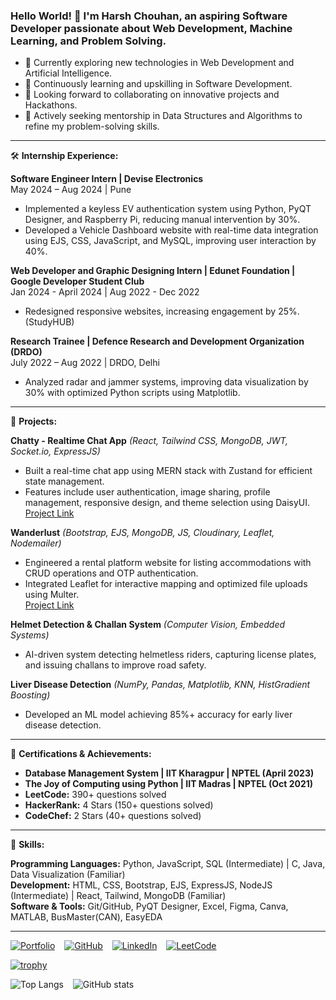 ### Hello World! 👋 I'm Harsh Chouhan, an aspiring Software Developer passionate about Web Development, Machine Learning, and Problem Solving.

- 🔬 Currently exploring new technologies in Web Development and Artificial Intelligence.
- 🌱 Continuously learning and upskilling in Software Development.
- 🤝 Looking forward to collaborating on innovative projects and Hackathons.
- 🤔 Actively seeking mentorship in Data Structures and Algorithms to refine my problem-solving skills.

---

🛠️ **Internship Experience:**

**Software Engineer Intern | Devise Electronics**  
May 2024 – Aug 2024 | Pune  
- Implemented a keyless EV authentication system using Python, PyQT Designer, and Raspberry Pi, reducing manual intervention by 30%.
- Developed a Vehicle Dashboard website with real-time data integration using EJS, CSS, JavaScript, and MySQL, improving user interaction by 40%.

**Web Developer and Graphic Designing Intern | Edunet Foundation | Google Developer Student Club**  
Jan 2024 - April 2024 | Aug 2022 - Dec 2022  
- Redesigned responsive websites, increasing engagement by 25%. (StudyHUB)

**Research Trainee | Defence Research and Development Organization (DRDO)**  
July 2022 – Aug 2022 | DRDO, Delhi  
- Analyzed radar and jammer systems, improving data visualization by 30% with optimized Python scripts using Matplotlib.

---

💪 **Projects:**

**Chatty - Realtime Chat App** *(React, Tailwind CSS, MongoDB, JWT, Socket.io, ExpressJS)*  
- Built a real-time chat app using MERN stack with Zustand for efficient state management.
- Features include user authentication, image sharing, profile management, responsive design, and theme selection using DaisyUI.  
[Project Link](https://realtime-chat-app-kw74.onrender.com/)

**Wanderlust** *(Bootstrap, EJS, MongoDB, JS, Cloudinary, Leaflet, Nodemailer)*  
- Engineered a rental platform website for listing accommodations with CRUD operations and OTP authentication.
- Integrated Leaflet for interactive mapping and optimized file uploads using Multer.  
[Project Link](https://wanderlust-harsh.onrender.com/)

**Helmet Detection & Challan System** *(Computer Vision, Embedded Systems)*  
- AI-driven system detecting helmetless riders, capturing license plates, and issuing challans to improve road safety.

**Liver Disease Detection** *(NumPy, Pandas, Matplotlib, KNN, HistGradient Boosting)*  
- Developed an ML model achieving 85%+ accuracy for early liver disease detection.

---

🏅 **Certifications & Achievements:**

- **Database Management System | IIT Kharagpur | NPTEL (April 2023)**
- **The Joy of Computing using Python | IIT Madras | NPTEL (Oct 2021)**
- **LeetCode:** 390+ questions solved
- **HackerRank:** 4 Stars (150+ questions solved)
- **CodeChef:** 2 Stars (40+ questions solved)

---


💪 **Skills:**

**Programming Languages:** Python, JavaScript, SQL (Intermediate) | C, Java, Data Visualization (Familiar)  
**Development:** HTML, CSS, Bootstrap, EJS, ExpressJS, NodeJS (Intermediate) | React, Tailwind, MongoDB (Familiar)  
**Software & Tools:** Git/GitHub, PyQT Designer, Excel, Figma, Canva, MATLAB, BusMaster(CAN), EasyEDA

---

[![Portfolio](https://img.shields.io/badge/-Portfolio%20Website-ff0066?style=flat&logoColor=white)](https://harshchouhan3122.github.io/Portfolio-Website/)  &ensp; [![GitHub](https://img.shields.io/badge/-GitHub-181717?style=flat&logo=GitHub&logoColor=white)](https://github.com/harshchouhan3122)  &ensp; [![LinkedIn](https://img.shields.io/badge/-LinkedIn-0077B5?style=flat&logo=LinkedIn&logoColor=white)](https://linkedin.com/in/harshchouhan3122)   &ensp;  [![LeetCode](https://img.shields.io/badge/-LeetCode-FFA116?style=flat&logo=LeetCode&logoColor=white)](https://leetcode.com/harsh3122/)

[![trophy](https://github-profile-trophy.vercel.app/?username=harshchouhan3122&theme=onedark&title=-Followers,-Reviews,-Issues&margin-w=15)]()

![Top Langs](https://github-readme-stats.vercel.app/api/top-langs/?username=harshchouhan3122&layout=compact) &ensp; ![GitHub stats](https://github-readme-stats.vercel.app/api?username=harshchouhan3122&show_icons=true)  

